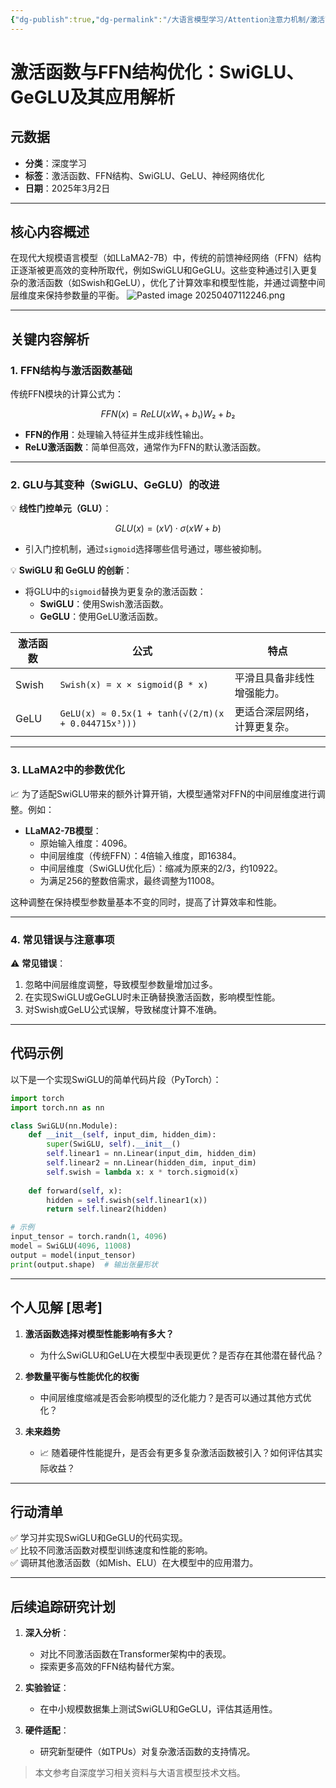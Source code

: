 ```yaml
---
{"dg-publish":true,"dg-permalink":"/大语言模型学习/Attention注意力机制/激活函数与FFN结构优化：SwiGLU、GeGLU及其应用解析","dg-home":false,"dg-description":"在此输入笔记的描述","dg-hide":false,"dg-hide-title":false,"dg-show-backlinks":true,"dg-show-local-graph":true,"dg-show-inline-title":true,"dg-pinned":false,"dg-passphrase":"在此输入访问密码","dg-enable-mathjax":false,"dg-enable-mermaid":false,"dg-enable-uml":false,"dg-note-icon":0,"dg-enable-dataview":false,"tags":["NLP"],"permalink":"/大语言模型学习/Attention注意力机制/激活函数与FFN结构优化：SwiGLU、GeGLU及其应用解析/","dgShowBacklinks":true,"dgShowLocalGraph":true,"dgShowInlineTitle":true,"dgPassFrontmatter":true,"noteIcon":0,"created":"2025-04-05T13:20:21.000+08:00","updated":"2025-04-13T13:06:02.000+08:00"}
---
```




# **激活函数与FFN结构优化：SwiGLU、GeGLU及其应用解析**

## 元数据
- **分类**：深度学习
- **标签**：激活函数、FFN结构、SwiGLU、GeLU、神经网络优化  
- **日期**：2025年3月2日

---


## **核心内容概述**
在现代大规模语言模型（如LLaMA2-7B）中，传统的前馈神经网络（FFN）结构正逐渐被更高效的变种所取代，例如SwiGLU和GeGLU。这些变种通过引入更复杂的激活函数（如Swish和GeLU），优化了计算效率和模型性能，并通过调整中间层维度来保持参数量的平衡。
![Pasted image 20250407112246.png](/img/user/%E9%99%84%E4%BB%B6/Pasted%20image%2020250407112246.png)

---


## **关键内容解析**

### **1. FFN结构与激活函数基础**
传统FFN模块的计算公式为：

```math
FFN(x) = ReLU(xW₁ + b₁)W₂ + b₂
```

- **FFN的作用**：处理输入特征并生成非线性输出。
- **ReLU激活函数**：简单但高效，通常作为FFN的默认激活函数。

---


### **2. GLU与其变种（SwiGLU、GeGLU）的改进**
💡 **线性门控单元（GLU）**：

```math
GLU(x) = (xV) ⋅ σ(xW + b)
```

- 引入门控机制，通过`sigmoid`选择哪些信号通过，哪些被抑制。

💡 **SwiGLU 和 GeGLU 的创新**：
- 将GLU中的`sigmoid`替换为更复杂的激活函数：
  - **SwiGLU**：使用Swish激活函数。
  - **GeGLU**：使用GeLU激活函数。

| 激活函数 | 公式 | 特点 |
|----------|------|------|
| Swish    | `Swish(x) = x × sigmoid(β * x)` | 平滑且具备非线性增强能力。 |
| GeLU     | `GeLU(x) ≈ 0.5x(1 + tanh(√(2/π)(x + 0.044715x³)))` | 更适合深层网络，计算更复杂。 |

---


### **3. LLaMA2中的参数优化**
📈 为了适配SwiGLU带来的额外计算开销，大模型通常对FFN的中间层维度进行调整。例如：
- **LLaMA2-7B模型**：
  - 原始输入维度：4096。
  - 中间层维度（传统FFN）：4倍输入维度，即16384。
  - 中间层维度（SwiGLU优化后）：缩减为原来的2/3，约10922。
  - 为满足256的整数倍需求，最终调整为11008。

这种调整在保持模型参数量基本不变的同时，提高了计算效率和性能。

---


### **4. 常见错误与注意事项**
⚠ **常见错误**：
1. 忽略中间层维度调整，导致模型参数量增加过多。
2. 在实现SwiGLU或GeGLU时未正确替换激活函数，影响模型性能。
3. 对Swish或GeLU公式误解，导致梯度计算不准确。

---


## **代码示例**
以下是一个实现SwiGLU的简单代码片段（PyTorch）：

```python
import torch
import torch.nn as nn

class SwiGLU(nn.Module):
    def __init__(self, input_dim, hidden_dim):
        super(SwiGLU, self).__init__()
        self.linear1 = nn.Linear(input_dim, hidden_dim)
        self.linear2 = nn.Linear(hidden_dim, input_dim)
        self.swish = lambda x: x * torch.sigmoid(x)
    
    def forward(self, x):
        hidden = self.swish(self.linear1(x))
        return self.linear2(hidden)

# 示例
input_tensor = torch.randn(1, 4096)
model = SwiGLU(4096, 11008)
output = model(input_tensor)
print(output.shape)  # 输出张量形状
```

---


## **个人见解 [思考]**
1. **激活函数选择对模型性能影响有多大？**
   - 为什么SwiGLU和GeLU在大模型中表现更优？是否存在其他潜在替代品？

2. **参数量平衡与性能优化的权衡**
   - 中间层维度缩减是否会影响模型的泛化能力？是否可以通过其他方式优化？

3. **未来趋势**
   - 📈 随着硬件性能提升，是否会有更多复杂激活函数被引入？如何评估其实际收益？

---


## **行动清单**
✅ 学习并实现SwiGLU和GeGLU的代码实现。  
✅ 比较不同激活函数对模型训练速度和性能的影响。  
✅ 调研其他激活函数（如Mish、ELU）在大模型中的应用潜力。

---


## **后续追踪研究计划**
1. **深入分析**：
   - 对比不同激活函数在Transformer架构中的表现。
   - 探索更多高效的FFN结构替代方案。

2. **实验验证**：
   - 在中小规模数据集上测试SwiGLU和GeGLU，评估其适用性。

3. **硬件适配**：
   - 研究新型硬件（如TPUs）对复杂激活函数的支持情况。

> 本文参考自深度学习相关资料与大语言模型技术文档。
